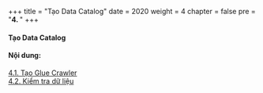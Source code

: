 +++
title = "Tạo Data Catalog"
date = 2020
weight = 4
chapter = false
pre = "<b>4. </b>"
+++

#### Tạo Data Catalog

#### Nội dung:

[4.1. Tạo Glue Crawler](../4-create-datalog/1-create-glue-crawler/_index.vi.md)  
[4.2. Kiểm tra dữ liệu](../4-create-datalog/2-data-check/_index.vi.md)

